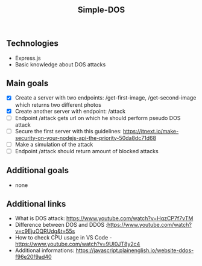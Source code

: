 <h2 align="center"> Simple-DOS </h2>

<br>

## Technologies

- Express.js
- Basic knowledge about DOS attacks

## Main goals

- [x] Create a server with two endpoints: /get-first-image, /get-second-image which returns two different photos
- [x] Create another server with endpoint: /attack
- [ ] Endpoint /attack gets url on which he should perform pseudo DOS attack
- [ ] Secure the first server with this guidelines: https://itnext.io/make-security-on-your-nodejs-api-the-priority-50da8dc71d68
- [ ] Make a simulation of the attack
- [ ] Endpoint /attack should return amount of blocked attacks

## Additional goals

- none

## Additional links

- What is DOS attack: https://www.youtube.com/watch?v=HqzCP7f7vTM
- Difference between DOS and DDOS :https://www.youtube.com/watch?v=c9EjuOQRUdg&t=55s
- How to check CPU usage in VS Code - https://www.youtube.com/watch?v=9UI0JT8y2c4
- Additional informations: https://javascript.plainenglish.io/website-ddos-f96e20f9ad40

